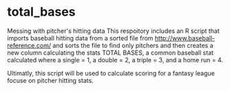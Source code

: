 # total_bases
Messing with pitcher's hitting data
This respoitory includes an R script that imports baseball hitting data from a sorted file from 
http://www.baseball-reference.com/ and sorts the file to find only pitchers and then creates a new column 
calculating the stats TOTAL BASES, a common baseball stat calculated where a single = 1, a double = 2, a triple = 3, 
and a home run = 4. 

Ultimatly, this script will be used to calculate scoring for a fantasy league focuse on pitcher hitting stats. 
